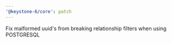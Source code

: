 ```yaml
---
'@keystone-6/core': patch
---
```


Fix malformed uuid's from breaking relationship filters when using POSTGRESQL
